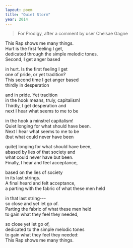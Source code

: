 ```yaml
---
layout: poem
title: "Quiet Storm"
year: 2014
---
```


> For Prodigy, after a comment by user Chelsae Gagne

<!-- Remember to end lines with two spaces to force markdown linebreak i-->

This Rap shows me many things.  
Hurt is the first feeling I get,   
dedicated through the simple melodic tones.  
Second, I get anger based  

in hurt. Is the first feeling I get  
one of pride, or yet tradition?  
This second time I get anger based  
thirdly in desperation   

and in pride. Yet tradition  
in the hook means, truly, capitalism!  
Thirdly, I get desperation and  
next I hear what seems to me to be  

in the hook a minstrel capitalism!  
Quiet longing for what should have been.  
Next I hear what seems to me to be  
(but what could never have been  

quite) longing for what should have been,  
abased by lies of that society and  
what could never have but been.   
Finally, I hear and feel acceptance,  

based on the lies of society  
in its last strings.    
A final heard and felt acceptance,  
a parting with the fabric of what these men held  

in that last string---   
so close and yet let go of.  
Parting the fabric of what these men held  
to gain what they feel they needed,   

so close yet let go of,  
dedicated to the simple melodic tones  
to gain what they feel they needed:  
This Rap shows me many things.  

